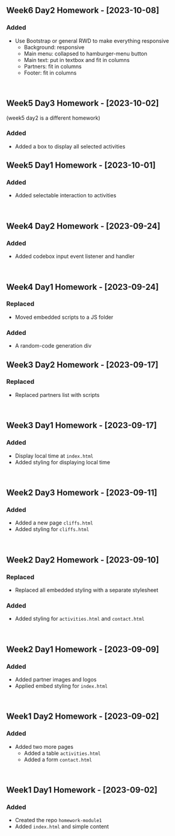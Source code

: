 ## Week6 Day2 Homework - [2023-10-08]
### Added
- Use Bootstrap or general RWD to make everything responsive
  - Background: responsive
  - Main menu: collapsed to hamburger-menu button
  - Main text: put in textbox and fit in columns
  - Partners: fit in columns
  - Footer: fit in columns

<br>

## Week5 Day3 Homework - [2023-10-02]
(week5 day2 is a different homework)
### Added
- Added a box to display all selected activities

## Week5 Day1 Homework - [2023-10-01]
### Added
- Added selectable interaction to activities

<br>

## Week4 Day2 Homework - [2023-09-24]
### Added
- Added codebox input event listener and handler

<br>

## Week4 Day1 Homework - [2023-09-24]
### Replaced
- Moved embedded scripts to a JS folder

### Added
- A random-code generation div

## Week3 Day2 Homework - [2023-09-17]
### Replaced
- Replaced partners list with scripts

<br>

## Week3 Day1 Homework - [2023-09-17]
### Added
- Display local time at `index.html`
- Added styling for displaying local time

<br>

## Week2 Day3 Homework - [2023-09-11]
### Added
- Added a new page `cliffs.html`
- Added styling for `cliffs.html`

<br>

## Week2 Day2 Homework - [2023-09-10]
### Replaced
- Replaced all embedded styling with a separate stylesheet

### Added
- Added styling for `activities.html` and `contact.html`

<br>

## Week2 Day1 Homework - [2023-09-09]
### Added
- Added partner images and logos
- Applied embed styling for `index.html`

<br>

## Week1 Day2 Homework - [2023-09-02]
### Added
- Added two more pages
    - Added a table `activities.html`
    - Added a form `contact.html`

<br>

## Week1 Day1 Homework - [2023-09-02]
### Added
- Created the repo `homework-module1`
- Added `index.html` and simple content

